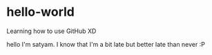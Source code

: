 # hello-world
Learning how to use GitHub XD

hello I'm satyam. I know that I'm a bit late but better late than never :P
